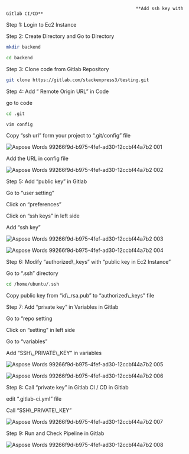                                                      **Add ssh key with Gitlab CI/CD**
                                                 

Step 1: Login to Ec2 Instance

Step 2: Create Directory and Go to Directory
```bash
mkdir backend 
```
```bash
cd backend
```

Step 3: Clone code from Gitlab Repository

```bash
git clone https://gitlab.com/stackexpress3/testing.git
```
Step 4:  Add “ Remote Origin URL” in Code

go to code
```bash
cd .git
```
```bash
vim config
```


Copy “ssh url” form your project to “.git/config” file

![Aspose Words 99266f9d-b975-4fef-ad30-12ccbf44a7b2 001](https://user-images.githubusercontent.com/95607370/175900522-4325a8be-f1f1-4601-8b61-eed973b745a3.png)


Add the URL in config file

![Aspose Words 99266f9d-b975-4fef-ad30-12ccbf44a7b2 002](https://user-images.githubusercontent.com/95607370/175900577-552e3d3c-36c9-4945-a9fd-49d140981cb5.png)


Step 5:  Add “public key” in Gitlab

Go to “user setting”

Click on “preferences”

Click on “ssh keys” in left side

Add “ssh key”

![Aspose Words 99266f9d-b975-4fef-ad30-12ccbf44a7b2 003](https://user-images.githubusercontent.com/95607370/175900646-04621d93-a97f-4b0b-a484-bb2246f4bd61.png)


![Aspose Words 99266f9d-b975-4fef-ad30-12ccbf44a7b2 004](https://user-images.githubusercontent.com/95607370/175900687-0ff1fe76-6941-4d47-a55b-e04445f52a37.png)


Step 6: Modify “authorized\\_keys” with “public key in Ec2 Instance”

Go to “.ssh” directory
```bash
cd /home/ubuntu/.ssh 
```

Copy public key from “id\\_rsa.pub” to “authorized\\_keys” file

Step 7: Add “private key” in Variables in Gitlab

Go to “repo setting

Click on “setting” in left side

Go to “variables”

Add “SSH\\_PRIVATE\\_KEY” in variables

![Aspose Words 99266f9d-b975-4fef-ad30-12ccbf44a7b2 005](https://user-images.githubusercontent.com/95607370/175900766-95025f1c-3e7b-4164-8ba3-f3d1f563a380.png)


![Aspose Words 99266f9d-b975-4fef-ad30-12ccbf44a7b2 006](https://user-images.githubusercontent.com/95607370/175900812-899232dd-d112-4379-b21d-8f30579366c7.png)


Step 8: Call “private key” in Gitlab CI / CD in Gitlab

edit “.gitlab-ci.yml” file

Call “SSH\\_PRIVATE\\_KEY”

![Aspose Words 99266f9d-b975-4fef-ad30-12ccbf44a7b2 007](https://user-images.githubusercontent.com/95607370/175900875-2de35c0e-e7d6-4c85-94d5-1279a4b7fd5d.png)


Step 9: Run and Check Pipeline in Gitlab

![Aspose Words 99266f9d-b975-4fef-ad30-12ccbf44a7b2 008](https://user-images.githubusercontent.com/95607370/175900967-ad954eb8-1766-420f-8bda-a6b67f54d87b.png)

